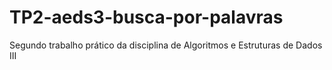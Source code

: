# TP2-aeds3-busca-por-palavras
Segundo trabalho prático da disciplina de Algoritmos e Estruturas de Dados III
